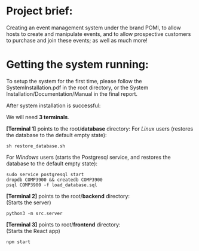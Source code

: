 # Project brief:
Creating an event management system under the brand POMI, to allow hosts to create and manipulate events, and to allow prospective customers to purchase and join these events; as well as much more!

# Getting the system running:
To setup the system for the first time, please follow the SystemInstallation.pdf in the root directory, or the System Installation/Documentation/Manual in the final report.

After system installation is successful:

We will need **3 terminals**.

**[Terminal 1]** points to the root/**database** directory:
For *Linux* users (restores the database to the default empty state):  

    sh restore_database.sh
  
For *Windows* users (starts the Postgresql service, and restores the database to the default empty state):  

    sudo service postgresql start
    dropdb COMP3900 && createdb COMP3900
    psql COMP3900 -f load_database.sql

**[Terminal 2]** points to the root/**backend** directory:  
(Starts the server)  

    python3 -m src.server

**[Terminal 3]** points to root/**frontend** directory:  
(Starts the React app)  

    npm start
